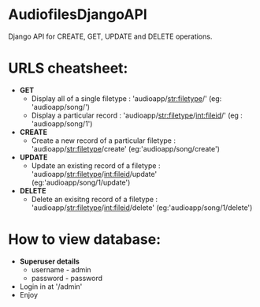 # AudiofilesDjangoAPI
Django API for CREATE, GET, UPDATE and DELETE operations.

URLS cheatsheet:
======

* **GET**
  * Display all of a single filetype : 'audioapp/<str:filetype>/' (eg: 'audioapp/song/')
  * Display a particular record : 'audioapp/<str:filetype>/<int:fileid>/' (eg : 'audioapp/song/1')
* **CREATE**
  * Create a new record of a particular filetype : 'audioapp/<str:filetype>/create' (eg:'audioapp/song/create')
* **UPDATE**
  * Update an existing record of a filetype : 'audioapp/<str:filetype>/<int:fileid>/update' (eg:'audioapp/song/1/update')
* **DELETE**
  * Delete an exisitng record of a filetype : 'audioapp/<str:filetype>/<int:fileid>/delete' (eg:'audioapp/song/1/delete')

How to view database:
======

* **Superuser details**
  * username - admin
  * password - password
* Login in at '/admin'
* Enjoy

